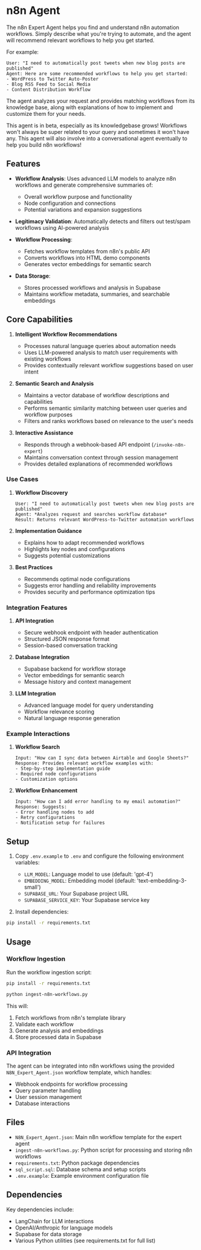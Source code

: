 # n8n Agent 

The n8n Expert Agent helps you find and understand n8n automation workflows. Simply describe what you're trying to automate, and the agent will recommend relevant workflows to help you get started.

For example:
```
User: "I need to automatically post tweets when new blog posts are published"
Agent: Here are some recommended workflows to help you get started:
- WordPress to Twitter Auto-Poster
- Blog RSS Feed to Social Media
- Content Distribution Workflow
```

The agent analyzes your request and provides matching workflows from its knowledge base, along with explanations of how to implement and customize them for your needs.

This agent is in beta, especially as its knowledgebase grows! Workflows won't always be super related to your query and sometimes it won't have any. This agent will also involve into a conversational agent eventually to help you build n8n workflows!

## Features

- **Workflow Analysis**: Uses advanced LLM models to analyze n8n workflows and generate comprehensive summaries of:
  - Overall workflow purpose and functionality
  - Node configuration and connections
  - Potential variations and expansion suggestions

- **Legitimacy Validation**: Automatically detects and filters out test/spam workflows using AI-powered analysis

- **Workflow Processing**: 
  - Fetches workflow templates from n8n's public API
  - Converts workflows into HTML demo components
  - Generates vector embeddings for semantic search

- **Data Storage**: 
  - Stores processed workflows and analysis in Supabase
  - Maintains workflow metadata, summaries, and searchable embeddings

## Core Capabilities

1. **Intelligent Workflow Recommendations**
   - Processes natural language queries about automation needs
   - Uses LLM-powered analysis to match user requirements with existing workflows
   - Provides contextually relevant workflow suggestions based on user intent

2. **Semantic Search and Analysis**
   - Maintains a vector database of workflow descriptions and capabilities
   - Performs semantic similarity matching between user queries and workflow purposes
   - Filters and ranks workflows based on relevance to the user's needs

3. **Interactive Assistance**
   - Responds through a webhook-based API endpoint (`/invoke-n8n-expert`)
   - Maintains conversation context through session management
   - Provides detailed explanations of recommended workflows

### Use Cases

1. **Workflow Discovery**
   ```
   User: "I need to automatically post tweets when new blog posts are published"
   Agent: *Analyzes request and searches workflow database*
   Result: Returns relevant WordPress-to-Twitter automation workflows
   ```

2. **Implementation Guidance**
   - Explains how to adapt recommended workflows
   - Highlights key nodes and configurations
   - Suggests potential customizations

3. **Best Practices**
   - Recommends optimal node configurations
   - Suggests error handling and reliability improvements
   - Provides security and performance optimization tips

### Integration Features

1. **API Integration**
   - Secure webhook endpoint with header authentication
   - Structured JSON response format
   - Session-based conversation tracking

2. **Database Integration**
   - Supabase backend for workflow storage
   - Vector embeddings for semantic search
   - Message history and context management

3. **LLM Integration**
   - Advanced language model for query understanding
   - Workflow relevance scoring
   - Natural language response generation

### Example Interactions

1. **Workflow Search**
   ```
   Input: "How can I sync data between Airtable and Google Sheets?"
   Response: Provides relevant workflow examples with:
   - Step-by-step implementation guide
   - Required node configurations
   - Customization options
   ```

2. **Workflow Enhancement**
   ```
   Input: "How can I add error handling to my email automation?"
   Response: Suggests:
   - Error handling nodes to add
   - Retry configurations
   - Notification setup for failures
   ```

## Setup

1. Copy `.env.example` to `.env` and configure the following environment variables:
   - `LLM_MODEL`: Language model to use (default: 'gpt-4')
   - `EMBEDDING_MODEL`: Embedding model (default: 'text-embedding-3-small')
   - `SUPABASE_URL`: Your Supabase project URL
   - `SUPABASE_SERVICE_KEY`: Your Supabase service key

2. Install dependencies:
```bash
pip install -r requirements.txt
```

## Usage

### Workflow Ingestion

Run the workflow ingestion script:
```bash
pip install -r requirements.txt

python ingest-n8n-workflows.py
```

This will:
1. Fetch workflows from n8n's template library
2. Validate each workflow
3. Generate analysis and embeddings
4. Store processed data in Supabase

### API Integration

The agent can be integrated into n8n workflows using the provided `N8N_Expert_Agent.json` workflow template, which handles:
- Webhook endpoints for workflow processing
- Query parameter handling
- User session management
- Database interactions

## Files

- `N8N_Expert_Agent.json`: Main n8n workflow template for the expert agent
- `ingest-n8n-workflows.py`: Python script for processing and storing n8n workflows
- `requirements.txt`: Python package dependencies
- `sql_script.sql`: Database schema and setup scripts
- `.env.example`: Example environment configuration file

## Dependencies

Key dependencies include:
- LangChain for LLM interactions
- OpenAI/Anthropic for language models
- Supabase for data storage
- Various Python utilities (see requirements.txt for full list)
